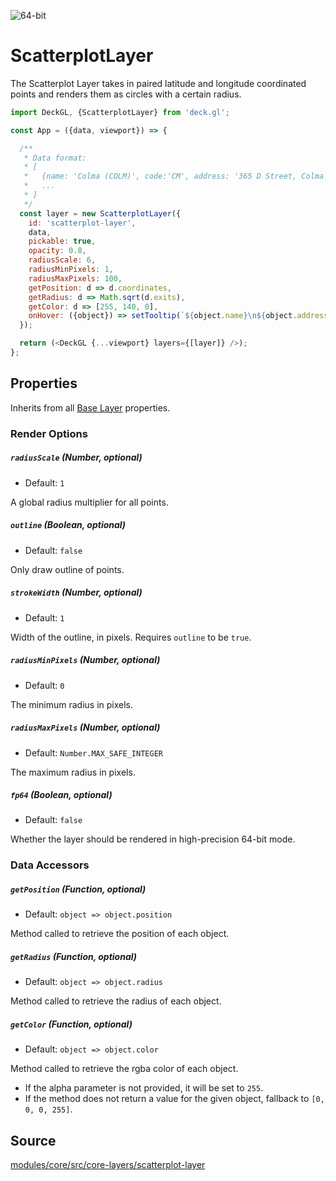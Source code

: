 <!-- INJECT:"ScatterplotLayerDemo" -->

<p class="badges">
  <img src="https://img.shields.io/badge/64--bit-support-blue.svg?style=flat-square" alt="64-bit" />
</p>

# ScatterplotLayer

The Scatterplot Layer takes in paired latitude and longitude coordinated
points and renders them as circles with a certain radius.

```js
import DeckGL, {ScatterplotLayer} from 'deck.gl';

const App = ({data, viewport}) => {

  /**
   * Data format:
   * [
   *   {name: 'Colma (COLM)', code:'CM', address: '365 D Street, Colma CA 94014', exits: 4214, coordinates: [-122.466233, 37.684638]},
   *   ...
   * ]
   */
  const layer = new ScatterplotLayer({
    id: 'scatterplot-layer',
    data,
    pickable: true,
    opacity: 0.8,
    radiusScale: 6,
    radiusMinPixels: 1,
    radiusMaxPixels: 100,
    getPosition: d => d.coordinates,
    getRadius: d => Math.sqrt(d.exits),
    getColor: d => [255, 140, 0],
    onHover: ({object}) => setTooltip(`${object.name}\n${object.address}`)
  });

  return (<DeckGL {...viewport} layers={[layer]} />);
};
```

## Properties

Inherits from all [Base Layer](/docs/api-reference/layer.md) properties.

### Render Options

##### `radiusScale` (Number, optional)

* Default: `1`

A global radius multiplier for all points.

##### `outline` (Boolean, optional)

* Default: `false`

Only draw outline of points.

##### `strokeWidth` (Number, optional)

* Default: `1`

Width of the outline, in pixels. Requires `outline` to be `true`.

##### `radiusMinPixels` (Number, optional)

* Default: `0`

The minimum radius in pixels.

##### `radiusMaxPixels` (Number, optional)

* Default: `Number.MAX_SAFE_INTEGER`

The maximum radius in pixels.

##### `fp64` (Boolean, optional)

* Default: `false`

Whether the layer should be rendered in high-precision 64-bit mode.

### Data Accessors

##### `getPosition` (Function, optional)

* Default: `object => object.position`

Method called to retrieve the position of each object.

##### `getRadius` (Function, optional)

* Default: `object => object.radius`

Method called to retrieve the radius of each object.

##### `getColor` (Function, optional)

* Default: `object => object.color`

Method called to retrieve the rgba color of each object.

* If the alpha parameter is not provided, it will be set to `255`.
* If the method does not return a value for the given object, fallback to `[0, 0, 0, 255]`.

## Source

[modules/core/src/core-layers/scatterplot-layer](https://github.com/uber/deck.gl/tree/5.2-release/modules/core/src/core-layers/scatterplot-layer)

